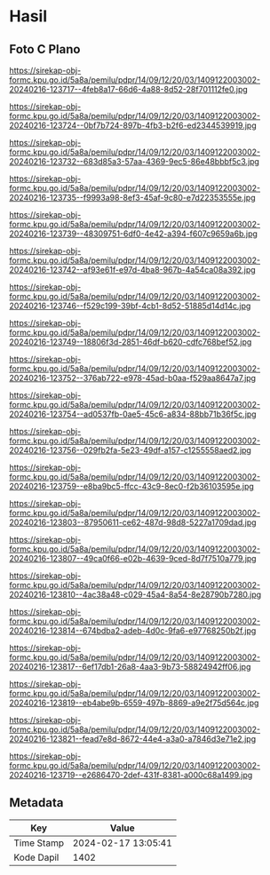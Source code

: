 # Hasil

## Foto C Plano

https://sirekap-obj-formc.kpu.go.id/5a8a/pemilu/pdpr/14/09/12/20/03/1409122003002-20240216-123717--4feb8a17-66d6-4a88-8d52-28f701112fe0.jpg

https://sirekap-obj-formc.kpu.go.id/5a8a/pemilu/pdpr/14/09/12/20/03/1409122003002-20240216-123724--0bf7b724-897b-4fb3-b2f6-ed2344539919.jpg

https://sirekap-obj-formc.kpu.go.id/5a8a/pemilu/pdpr/14/09/12/20/03/1409122003002-20240216-123732--683d85a3-57aa-4369-9ec5-86e48bbbf5c3.jpg

https://sirekap-obj-formc.kpu.go.id/5a8a/pemilu/pdpr/14/09/12/20/03/1409122003002-20240216-123735--f9993a98-8ef3-45af-9c80-e7d22353555e.jpg

https://sirekap-obj-formc.kpu.go.id/5a8a/pemilu/pdpr/14/09/12/20/03/1409122003002-20240216-123739--48309751-6df0-4e42-a394-f607c9659a6b.jpg

https://sirekap-obj-formc.kpu.go.id/5a8a/pemilu/pdpr/14/09/12/20/03/1409122003002-20240216-123742--af93e61f-e97d-4ba8-967b-4a54ca08a392.jpg

https://sirekap-obj-formc.kpu.go.id/5a8a/pemilu/pdpr/14/09/12/20/03/1409122003002-20240216-123746--f529c199-39bf-4cb1-8d52-51885d14d14c.jpg

https://sirekap-obj-formc.kpu.go.id/5a8a/pemilu/pdpr/14/09/12/20/03/1409122003002-20240216-123749--18806f3d-2851-46df-b620-cdfc768bef52.jpg

https://sirekap-obj-formc.kpu.go.id/5a8a/pemilu/pdpr/14/09/12/20/03/1409122003002-20240216-123752--376ab722-e978-45ad-b0aa-f529aa8647a7.jpg

https://sirekap-obj-formc.kpu.go.id/5a8a/pemilu/pdpr/14/09/12/20/03/1409122003002-20240216-123754--ad0537fb-0ae5-45c6-a834-88bb71b36f5c.jpg

https://sirekap-obj-formc.kpu.go.id/5a8a/pemilu/pdpr/14/09/12/20/03/1409122003002-20240216-123756--029fb2fa-5e23-49df-a157-c1255558aed2.jpg

https://sirekap-obj-formc.kpu.go.id/5a8a/pemilu/pdpr/14/09/12/20/03/1409122003002-20240216-123759--e8ba9bc5-ffcc-43c9-8ec0-f2b36103595e.jpg

https://sirekap-obj-formc.kpu.go.id/5a8a/pemilu/pdpr/14/09/12/20/03/1409122003002-20240216-123803--87950611-ce62-487d-98d8-5227a1709dad.jpg

https://sirekap-obj-formc.kpu.go.id/5a8a/pemilu/pdpr/14/09/12/20/03/1409122003002-20240216-123807--49ca0f66-e02b-4639-9ced-8d7f7510a779.jpg

https://sirekap-obj-formc.kpu.go.id/5a8a/pemilu/pdpr/14/09/12/20/03/1409122003002-20240216-123810--4ac38a48-c029-45a4-8a54-8e28790b7280.jpg

https://sirekap-obj-formc.kpu.go.id/5a8a/pemilu/pdpr/14/09/12/20/03/1409122003002-20240216-123814--674bdba2-adeb-4d0c-9fa6-e97768250b2f.jpg

https://sirekap-obj-formc.kpu.go.id/5a8a/pemilu/pdpr/14/09/12/20/03/1409122003002-20240216-123817--6ef17db1-26a8-4aa3-9b73-58824942ff06.jpg

https://sirekap-obj-formc.kpu.go.id/5a8a/pemilu/pdpr/14/09/12/20/03/1409122003002-20240216-123819--eb4abe9b-6559-497b-8869-a9e2f75d564c.jpg

https://sirekap-obj-formc.kpu.go.id/5a8a/pemilu/pdpr/14/09/12/20/03/1409122003002-20240216-123821--fead7e8d-8672-44e4-a3a0-a7846d3e71e2.jpg

https://sirekap-obj-formc.kpu.go.id/5a8a/pemilu/pdpr/14/09/12/20/03/1409122003002-20240216-123719--e2686470-2def-431f-8381-a000c68a1499.jpg


## Metadata

| Key        | Value               |
| ---------- | ------------------- |
| Time Stamp | 2024-02-17 13:05:41 |
| Kode Dapil | 1402                |



